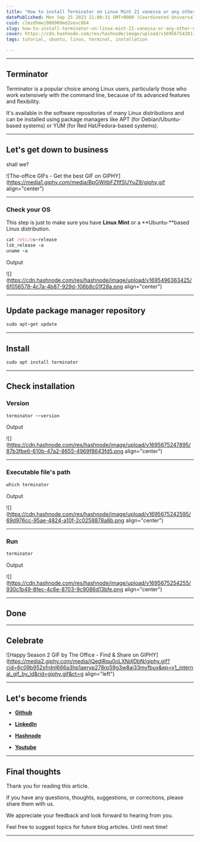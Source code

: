 ```yaml
---
title: "How to install Terminator on Linux Mint 21 vanessa or any other Ubuntu-based Linux distribution?"
datePublished: Mon Sep 25 2023 21:00:31 GMT+0000 (Coordinated Universal Time)
cuid: clmzdhmwj000909md2vevc8b4
slug: how-to-install-terminator-on-linux-mint-21-vanessa-or-any-other-ubuntu-based-linux-distribution
cover: https://cdn.hashnode.com/res/hashnode/image/upload/v1695675420137/7cf724fe-6ab8-47b1-bfbe-7b3c9afbeb45.png
tags: tutorial, ubuntu, linux, terminal, installation

---
```


---

## Terminator

Terminator is a popular choice among Linux users, particularly those who work extensively with the command line, because of its advanced features and flexibility.

It's available in the software repositories of many Linux distributions and can be installed using package managers like APT (for Debian/Ubuntu-based systems) or YUM (for Red Hat/Fedora-based systems).

---

## Let's get down to business

shall we?

![The-office GIFs - Get the best GIF on GIPHY](https://media1.giphy.com/media/BpGWitbFZflfSUYuZ9/giphy.gif align="center")

---

### Check your OS

This step is just to make sure you have **Linux Mint** or a \*\*Ubuntu-\*\*based Linux distribution.

```ruby
cat /etc/os-release
lsb_release -a
uname -a
```

Output

![](https://cdn.hashnode.com/res/hashnode/image/upload/v1695496363425/6f056578-4c7a-4b87-929d-106b8c01f28a.png align="center")

---

## Update package manager repository

```ruby
sudo apt-get update
```

---

## Install

```ruby
sudo apt install terminator
```

---

## Check installation

### Version

```ruby
terminator --version
```

Output

![](https://cdn.hashnode.com/res/hashnode/image/upload/v1695675247895/87b3fbe6-610b-47a2-8655-4969f8643fd5.png align="center")

---

### Executable file's path

```ruby
which terminator
```

Output

![](https://cdn.hashnode.com/res/hashnode/image/upload/v1695675242595/69d976cc-95ae-4824-a10f-2c0258878a8b.png align="center")

---

### Run

```ruby
terminator
```

Output

![](https://cdn.hashnode.com/res/hashnode/image/upload/v1695675254255/930c1b49-8fec-4c6e-8703-9c9086d13bfe.png align="center")

---

## Done

---

## Celebrate

![Happy Season 2 GIF by The Office - Find & Share on GIPHY](https://media2.giphy.com/media/jQediRqu0oLXNdjDbN/giphy.gif?cid=6c09b952sfrdnl666a3hp1aeryp278rp59g3w8aj33myfbux&ep=v1_internal_gif_by_id&rid=giphy.gif&ct=g align="left")

---

## **Let's become friends**

* [**Github**](https://github.com/alexcalaca)
    
* [**LinkedIn**](https://linkedin.com/in/alexandrecalacaofficial)
    
* [**Hashnode**](https://hashnode.com/onboard?next=/@alexandrecalaca)
    
* [**Youtube**](https://www.youtube.com/@alexandrecalacaofficial)
    

---

## Final thoughts

Thank you for reading this article.

If you have any questions, thoughts, suggestions, or corrections, please share them with us.

We appreciate your feedback and look forward to hearing from you.

Feel free to suggest topics for future blog articles. Until next time!

---